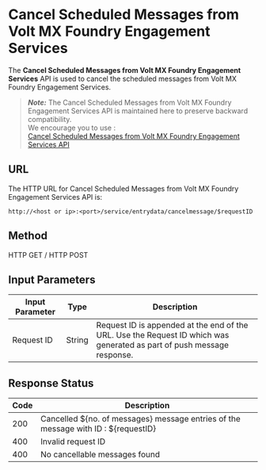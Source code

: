 
# Cancel Scheduled Messages from Volt MX Foundry Engagement Services

The **Cancel Scheduled Messages from Volt MX Foundry Engagement Services** API is used to cancel the scheduled messages from Volt MX Foundry Engagement Services.

> **_Note:_** The Cancel Scheduled Messages from Volt MX Foundry Engagement Services API is maintained here to preserve backward compatibility.  
> We encourage you to use :  
> [Cancel Scheduled Messages from Volt MX Foundry Engagement Services API](../Push_Message_APIs/Cancel_Scheduled_Messages_from_VoltMX_Foundry_Messaging.md)

## URL

The HTTP URL for Cancel Scheduled Messages from Volt MX Foundry Engagement Services API is:

```
http://<host or ip>:<port>/service/entrydata/cancelmessage/$requestID
```

## Method

HTTP GET / HTTP POST

## Input Parameters

| Input Parameter | Type   | Description                                                                                                            |
| --------------- | ------ | ---------------------------------------------------------------------------------------------------------------------- |
| Request ID      | String | Request ID is appended at the end of the URL. Use the Request ID which was generated as part of push message response. |

## Response Status

| Code | Description                                                                        |
| ---- | ---------------------------------------------------------------------------------- |
| 200  | Cancelled ${no. of messages} message entries of the message with ID : ${requestID} |
| 400  | Invalid request ID                                                                 |
| 400  | No cancellable messages found                                                      |

